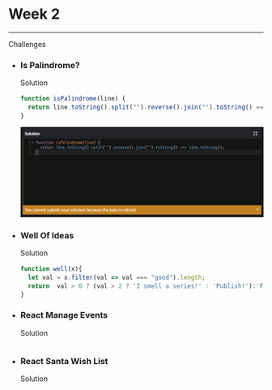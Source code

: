 # Week 2

---

Challenges
+ ### Is Palindrome?  
  Solution  
  ```javascript
  function isPalindrome(line) {
    return line.toString().split("").reverse().join("").toString() === line.toString();
  }
  ```
  ![](../img/w2c1.png)

+ ### Well Of Ideas
  Solution
  ```javascript
  function well(x){
    let val = x.filter(val => val === "good").length;
    return  val > 0 ? (val > 2 ? 'I smell a series!' : 'Publish!'):'Fail!';
  }
  ```

+ ### React Manage Events
  Solution
  ```javascript
  ```

+ ### React Santa Wish List
  Solution
  ```javascript
  ```

  
